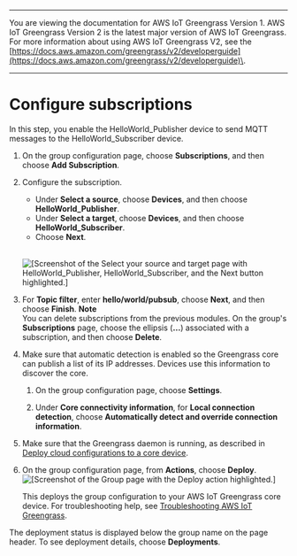 --------

You are viewing the documentation for AWS IoT Greengrass Version 1\. AWS IoT Greengrass Version 2 is the latest major version of AWS IoT Greengrass\. For more information about using AWS IoT Greengrass V2, see the [https://docs.aws.amazon.com/greengrass/v2/developerguide](https://docs.aws.amazon.com/greengrass/v2/developerguide)\.

--------

# Configure subscriptions<a name="config-subs"></a>

In this step, you enable the HelloWorld\_Publisher device to send MQTT messages to the HelloWorld\_Subscriber device\.

1. On the group configuration page, choose **Subscriptions**, and then choose **Add Subscription**\.

1. Configure the subscription\.
   + Under **Select a source**, choose **Devices**, and then choose **HelloWorld\_Publisher**\.
   + Under **Select a target**, choose **Devices**, and then choose **HelloWorld\_Subscriber**\.
   + Choose **Next**\.

      
![\[Screenshot of the Select your source and target page with HelloWorld_Publisher, HelloWorld_Subscriber, and the Next button highlighted.\]](http://docs.aws.amazon.com/greengrass/v1/developerguide/images/gg-get-started-072.png)

1. For **Topic filter**, enter **hello/world/pubsub**, choose **Next**, and then choose **Finish**\.
**Note**  
You can delete subscriptions from the previous modules\. On the group's **Subscriptions** page, choose the ellipsis \(**…**\) associated with a subscription, and then choose **Delete**\.

1. <a name="enable-automatic-detection"></a>Make sure that automatic detection is enabled so the Greengrass core can publish a list of its IP addresses\. Devices use this information to discover the core\.

   1. On the group configuration page, choose **Settings**\.

   1. Under **Core connectivity information**, for **Local connection detection**, choose **Automatically detect and override connection information**\.

1. Make sure that the Greengrass daemon is running, as described in [Deploy cloud configurations to a core device](configs-core.md)\.

1. <a name="console-actions-deploy"></a>On the group configuration page, from **Actions**, choose **Deploy**\.  
![\[Screenshot of the Group page with the Deploy action highlighted.\]](http://docs.aws.amazon.com/greengrass/v1/developerguide/images/gg-get-started-040.png)

   This deploys the group configuration to your AWS IoT Greengrass core device\. For troubleshooting help, see [Troubleshooting AWS IoT Greengrass](gg-troubleshooting.md)\.

The deployment status is displayed below the group name on the page header\. To see deployment details, choose **Deployments**\.